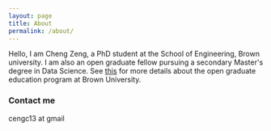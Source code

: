 ```yaml
---
layout: page
title: About
permalink: /about/
---
```


Hello, I am Cheng Zeng, a PhD student at the School of Engineering, Brown university. I am also an open graduate fellow pursuing a secondary Master's degree in Data Science. See [this](https://www.brown.edu/academics/gradschool/opengraduateeducation) for more details about the open graduate education program at Brown University. 

### Contact me

cengc13 at gmail